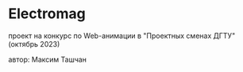 # Electromag
проект на конкурс по Web-анимации в "Проектных сменах ДГТУ" (октябрь 2023)

автор: Максим Ташчан
